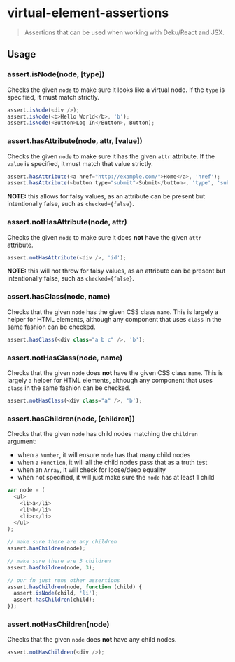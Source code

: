 # virtual-element-assertions

> Assertions that can be used when working with Deku/React and JSX.

## Usage

### assert.isNode(node, [type])

Checks the given `node` to make sure it looks like a virtual node. If the `type`
is specified, it must match strictly.

```js
assert.isNode(<div />);
assert.isNode(<b>Hello World</b>, 'b');
assert.isNode(<Button>Log In</Button>, Button);
```

### assert.hasAttribute(node, attr, [value])

Checks the given `node` to make sure it has the given `attr` attribute. If the
`value` is specified, it must match that value strictly.

```js
assert.hasAttribute(<a href="http://example.com/">Home</a>, 'href');
assert.hasAttribute(<button type="submit">Submit</button>, 'type', 'submit');
```

**NOTE:** this allows for falsy values, as an attribute can be present but intentionally
false, such as `checked={false}`.

### assert.notHasAttribute(node, attr)

Checks the given `node` to make sure it does **not** have the given `attr` attribute.

```js
assert.notHasAttribute(<div />, 'id');
```

**NOTE:** this will not throw for falsy values, as an attribute can be present but
intentionally false, such as `checked={false}`.

### assert.hasClass(node, name)

Checks that the given `node` has the given CSS class `name`. This is largely a helper
for HTML elements, although any component that uses `class` in the same fashion can be
checked.

```js
assert.hasClass(<div class="a b c" />, 'b');
```

### assert.notHasClass(node, name)

Checks that the given `node` does **not** have the given CSS class `name`. This is largely
a helper for HTML elements, although any component that uses `class` in the same fashion
can be checked.

```js
assert.notHasClass(<div class="a" />, 'b');
```

### assert.hasChildren(node, [children])

Checks that the given `node` has child nodes matching the `children` argument:

 - when a `Number`, it will ensure `node` has that many child nodes
 - when a `Function`, it will all the child nodes pass that as a truth test
 - when an `Array`, it will check for loose/deep equality
 - when not specified, it will just make sure the `node` has at least 1 child

```js
var node = (
  <ul>
    <li>a</li>
    <li>b</li>
    <li>c</li>
  </ul>
);

// make sure there are any children
assert.hasChildren(node);

// make sure there are 3 children
assert.hasChildren(node, 3);

// our fn just runs other assertions
assert.hasChildren(node, function (child) {
  assert.isNode(child, 'li');
  assert.hasChildren(child);
});
```

### assert.notHasChildren(node)

Checks that the given `node` does **not** have any child nodes.

```js
assert.notHasChildren(<div />);
```
